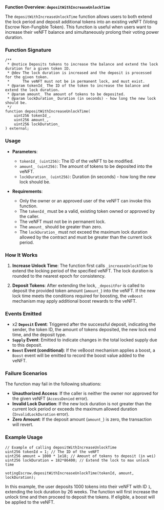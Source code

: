 **Function Overview: `depositWithIncreaseUnlockTime`**

The `depositWithIncreaseUnlockTime` function allows users to both extend the lock period and deposit additional tokens into an existing veNFT (Voting Escrow Non-Fungible Token). This function is useful when users want to increase their veNFT balance and simultaneously prolong their voting power duration.

### Function Signature

```solidity
/**
 * @notice Deposits tokens to increase the balance and extend the lock duration for a given token ID.
 * @dev The lock duration is increased and the deposit is processed for the given token.
 *      The veNFT must not be in permanent lock, and must exist.
 * @param tokenId_ The ID of the token to increase the balance and extend the lock duration.
 * @param amount_ The amount of tokens to be deposited.
 * @param lockDuration_ Duration (in seconds) - how long the new lock should be.
 */
function depositWithIncreaseUnlockTime(
    uint256 tokenId_,
    uint256 amount_,
    uint256 lockDuration_
) external;
```

### Usage

- **Parameters**:
  - `tokenId_ (uint256)`: The ID of the veNFT to be modified.
  - `amount_ (uint256)`: The amount of tokens to be deposited into the veNFT.
  - `lockDuration_ (uint256)`: Duration (in seconds) - how long the new lock should be.

- **Requirements**:
  - Only the owner or an approved user of the veNFT can invoke this function.
  - The `tokenId_` must be a valid, existing token owned or approved by the caller.
  - The veNFT must not be in permanent lock.
  - The `amount_` should be greater than zero.
  - The `lockDuration_` must not exceed the maximum lock duration allowed by the contract and must be greater than the current lock period.

### How It Works

1. **Increase Unlock Time**: The function first calls `_increaseUnlockTime` to extend the locking period of the specified veNFT. The lock duration is rounded to the nearest epoch for consistency.

2. **Deposit Tokens**: After extending the lock, `_depositFor` is called to deposit the provided token amount (`amount_`) into the veNFT. If the new lock time meets the conditions required for boosting, the `veBoost` mechanism may apply additional boost rewards to the veNFT.

### Events Emitted

- x2 **`Deposit` Event**: Triggered after the successful deposit, indicating the sender, the token ID, the amount of tokens deposited, the new lock end time, and the deposit type.
- **`Supply` Event**: Emitted to indicate changes in the total locked supply due to this deposit.
- **`Boost` Event (conditional)**: If the veBoost mechanism applies a boost, a `Boost` event will be emitted to record the boost value added to the veNFT.

### Failure Scenarios

The function may fail in the following situations:

- **Unauthorized Access**: If the caller is neither the owner nor approved for the given veNFT (`AccessDenied` error).
- **Invalid Lock Duration**: If the new lock duration is not greater than the current lock period or exceeds the maximum allowed duration (`InvalidLockDuration` error).
- **Zero Amount**: If the deposit amount (`amount_`) is zero, the transaction will revert.


### Example Usage

```solidity
// Example of calling depositWithIncreaseUnlockTime
uint256 tokenId = 1; // The ID of the veNFT
uint256 amount = 1000 * 1e18; // Amount of tokens to deposit (in wei)
uint256 lockDuration = 182*86400; // Extend the lock to max unlock time

votingEscrow.depositWithIncreaseUnlockTime(tokenId, amount, lockDuration);
```
In this example, the user deposits 1000 tokens into their veNFT with ID `1`, extending the lock duration by 26 weeks. The function will first increase the unlock time and then proceed to deposit the tokens. If eligible, a boost will be applied to the veNFT.